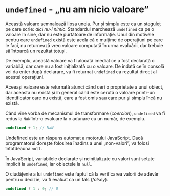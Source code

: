 # `undefined` - „nu am nicio valoare”

Această valoare semnalează lipsa uneia. Pur și simplu este ca un steguleț pe care scrie: *aici nu-i nimic*. Standardul marchează `undefined` ca pe o valoare în sine, dar nu este purtătoare de informație. Unul din motivele pentru care `undefined` există este acela că o mulțime de operațiuni pe care le faci, nu returnează vreo valoare computată în urma evaluării, dar trebuie să întoarcă un rezultat totuși.

De exemplu, această valoare va fi alocată imediat ce a fost declarată o variabilă, dar care nu a fost inițializată cu o valoare. De îndată ce în consolă vei da enter după declarare, va fi returnat `undefined` ca rezultat direct al acestei operațiuni.

Aceeași valoare este returnată atunci când ceri o proprietate a unui obiect, dar aceasta nu există și în general când este cerută o valoare printr-un identificator care nu există, care a fost omis sau care pur și simplu încă nu există.

Când vine vorba de mecanismul de transformare (*coercion*), `undefined` va fi redus la `NaN` într-o evaluare la o adunare cu un număr, de exemplu.

```javascript
undefined + 1; // NaN
```

Undefined este un răspuns automat a motorului JavaScript. Dacă programatorul dorește folosirea înadins a unei „non-valori”, va folosi întotdeauna `null`.

În JavaScript, variabilele declarate și neinițializate cu valori sunt setate implicit la `undefined`, iar obiectele la `null`.

O ciudățenie a lui `undefined` este faptul că la verificarea valorii de adevăr pentru o decizie, va fi evaluat ca un fals (*falsey*).

```javascript
undefined ? 1 : 0; // 0
```
